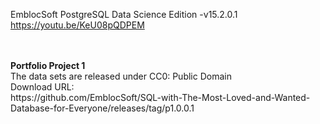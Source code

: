 
EmblocSoft PostgreSQL Data Science Edition -v15.2.0.1 </br>
https://youtu.be/KeU08pQDPEM


</br>
</br>
<b>Portfolio Project 1</b></br>
The data sets are released under CC0: Public Domain </br>
Download URL: </br>
https://github.com/EmblocSoft/SQL-with-The-Most-Loved-and-Wanted-Database-for-Everyone/releases/tag/p1.0.0.1

</br></br>

